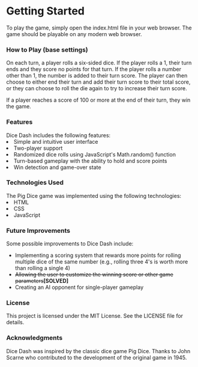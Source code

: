 <h1>Getting Started</h1>
To play the game, simply open the index.html file in your web browser. The game should be playable on any modern web browser.

<h3>How to Play (base settings)</h3>
On each turn, a player rolls a six-sided dice. If the player rolls a 1, their turn ends and they score no points for that turn. If the player rolls a number other than 1, the number is added to their turn score. The player can then choose to either end their turn and add their turn score to their total score, or they can choose to roll the die again to try to increase their turn score.

If a player reaches a score of 100 or more at the end of their turn, they win the game.

<h3>Features</h3>
Dice Dash includes the following features:
<li>Simple and intuitive user interface</li>
<li>Two-player support</li>
<li>Randomized dice rolls using JavaScript's Math.random() function</li>
<li>Turn-based gameplay with the ability to hold and score points</li>
<li>Win detection and game-over state</li>

<h3>Technologies Used</h3>
The Pig Dice game was implemented using the following technologies:
<li>HTML</li>
<li>CSS</li>
<li>JavaScript</li>

<h3>Future Improvements</h3>
Some possible improvements to Dice Dash include:
<ul>
<li>Implementing a scoring system that rewards more points for rolling multiple dice of the same number (e.g., rolling three 4's is worth more than rolling a single 4)</li>
<li><strike>Allowing the user to customize the winning score or other game parameters</strike><strong>[SOLVED]</strong></li>
<li>Creating an AI opponent for single-player gameplay</li>
</ul>

<h3>License</h3>
This project is licensed under the MIT License. See the LICENSE file for details.

<h3>Acknowledgments</h3>
Dice Dash was inspired by the classic dice game Pig Dice. Thanks to John Scarne who contributed to the development of the original game in 1945.
